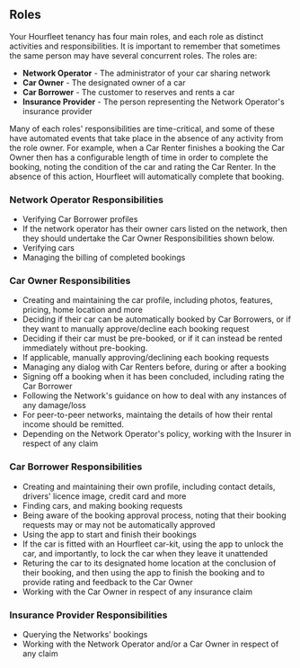 ## Roles
Your Hourfleet tenancy has four main roles, and each role as distinct activities and responsibilities. It is important to remember that sometimes the same person may have several concurrent roles. The roles are:

- **Network Operator** - The administrator of your car sharing network
- **Car Owner** - The designated owner of a car
- **Car Borrower** - The customer to reserves and rents a car
- **Insurance Provider** - The person representing the Network Operator's insurance provider  

Many of each roles' responsibilities are time-critical, and some of these have automated events that take place in the absence of any activity from the role owner. For example, when a Car Renter finishes a booking the Car Owner then has a configurable length of time in order to complete the booking, noting the condition of the car and rating the Car Renter. In the absence of this action, Hourfleet will automatically complete that booking.  

### Network Operator Responsibilities  

- Verifying Car Borrower profiles  
- If the network operator has their owner cars listed on the network, then they should undertake the Car Owner Responsibilities shown below.  
- Verifying cars
- Managing the billing of completed bookings  

### Car Owner Responsibilities

- Creating and maintaining the car profile, including  photos, features, pricing, home location and more  
- Deciding if their car can be automatically booked by Car Borrowers, or if they want to manually approve/decline each booking request  
- Deciding if their car must be pre-booked, or if it can instead be rented immediately without pre-booking.  
- If applicable, manually approving/declining each booking requests  
- Managing any dialog with Car Renters before, during or after a booking  
- Signing off a booking when it has been concluded, including rating the Car Borrower
- Following the Network's guidance on how to deal with any instances of any damage/loss 
- For peer-to-peer networks, maintaing the details of how their rental income should be remitted.  
- Depending on the Network Operator's policy, working with the Insurer in respect of any claim

### Car Borrower Responsibilities  

- Creating and maintaining their own profile, including contact details, drivers' licence image, credit card and more
- Finding cars, and making booking requests  
- Being aware of the booking approval process, noting that their booking requests may or may not be automatically approved
- Using the app to start and finish their bookings  
- If the car is fitted with an Hourfleet car-kit, using the app to unlock the car, and importantly, to lock the car when they leave it unattended  
- Returing the car to its designated home location at the conclusion of their booking, and then using the app to finish the booking and to provide rating and feedback to the Car Owner  
- Working with the Car Owner in respect of any insurance claim  

### Insurance Provider Responsibilities  

- Querying the Networks' bookings  
- Working with the Network Operator and/or a Car Owner in respect of any claim
